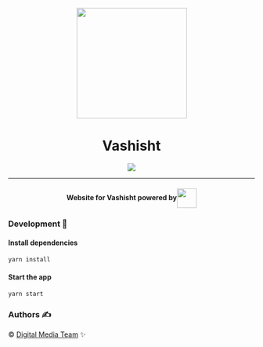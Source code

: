<p align="center"><img src="public/favicon.ico" align="center" width="225"></p>
<h1 align="center">Vashisht</h1>
<p align="center">
<img src="https://circleci.com/gh/DMT-IIITDM/vashisht-2019/tree/master.svg?style=svg">
</p>
<hr>
<h4 align="center">Website for Vashisht powered by<img src="https://cdn2.iconfinder.com/data/icons/designer-skills/128/react-512.png" width="40" align="center"></h4>

### Development 🔧

#### Install dependencies

```sh
yarn install
```

#### Start the app

```sh
yarn start
```

### Authors ✍️

©️ [Digital Media Team](https://github.com/DMT-IIITDM) ✨